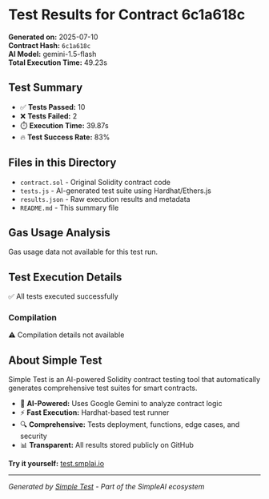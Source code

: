 # Test Results for Contract 6c1a618c

**Generated on:** 2025-07-10  
**Contract Hash:** `6c1a618c`  
**AI Model:** gemini-1.5-flash  
**Total Execution Time:** 49.23s

## Test Summary

- ✅ **Tests Passed:** 10
- ❌ **Tests Failed:** 2
- ⏱️ **Execution Time:** 39.87s
- 🔥 **Test Success Rate:** 83%

## Files in this Directory

- `contract.sol` - Original Solidity contract code
- `tests.js` - AI-generated test suite using Hardhat/Ethers.js
- `results.json` - Raw execution results and metadata
- `README.md` - This summary file

## Gas Usage Analysis

Gas usage data not available for this test run.

## Test Execution Details

✅ All tests executed successfully

### Compilation
⚠️ Compilation details not available

## About Simple Test

Simple Test is an AI-powered Solidity contract testing tool that automatically generates comprehensive test suites for smart contracts.

- 🤖 **AI-Powered:** Uses Google Gemini to analyze contract logic
- ⚡ **Fast Execution:** Hardhat-based test runner
- 🔍 **Comprehensive:** Tests deployment, functions, edge cases, and security
- 📊 **Transparent:** All results stored publicly on GitHub

**Try it yourself:** [test.smplai.io](https://test.smplai.io)

---

*Generated by [Simple Test](https://test.smplai.io) - Part of the SimpleAI ecosystem*
